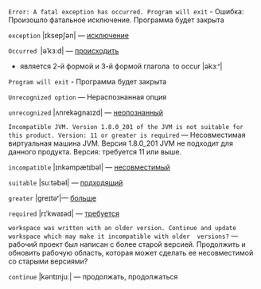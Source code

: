 `Error: A fatal exception has occurred. Program will exit` - Ошибка: Произошло фатальное исключение. Программа будет закрыта

`exception` |ɪksepʃən| — [исключение](https://www.collinsdictionary.com/dictionary/english/exception)

`Occurred` |əˈkɜːd| — [происходить](https://www.collinsdictionary.com/dictionary/english/occur)
- является 2-й формой и 3-й формой глагола to occur |əkɜːʳ|

`Program will exit` - Программа будет закрыта

`Unrecognized option` — Нераспознанная опция

`unrecognized` |ʌnrekəgnaɪzd| — [неопознанный](https://www.collinsdictionary.com/dictionary/english/unrecognized)

`Incompatible JVM. Version 1.8.0_201 of the JVM is not suitable for this product. Version: 11 or greater is required` —
Несовместимая виртуальная машина JVM. Версия 1.8.0_201 JVM не подходит для данного продукта. Версия: требуется 11 или выше.

`incompatible` |ɪnkəmpætɪbəl| — [несовместимый](https://www.collinsdictionary.com/dictionary/english/incompatible)

`suitable` |suːtəbəl| — [подходящий](https://www.collinsdictionary.com/dictionary/english/suitable)

`greater` |greɪtəʳ|— [больше](https://www.collinsdictionary.com/dictionary/english/greater)

`required` |rɪˈkwaɪəd| — [требуется](https://wooordhunt.ru/word/required)

`workspace was written with an older version. Continue and update workspace which may make it incompatible with older 
versions?` — рабочий проект был написан с более старой версией. Продолжить
и обновить рабочую область, которая может сделать ее несовместимой со старыми версиями?

`continue` |kəntɪnjuː| — продолжать, продолжаться
